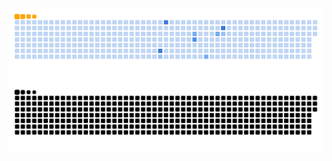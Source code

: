 ![GitHub Snake Light](https://github.com/joseneto230/joseneto230/blob/output/ocean.gif#gh-light-mode-only)
![GitHub Snake dark](https://github.com/joseneto230/joseneto230/blob/output/github-snake-dark.svg#gh-dark-mode-only)
